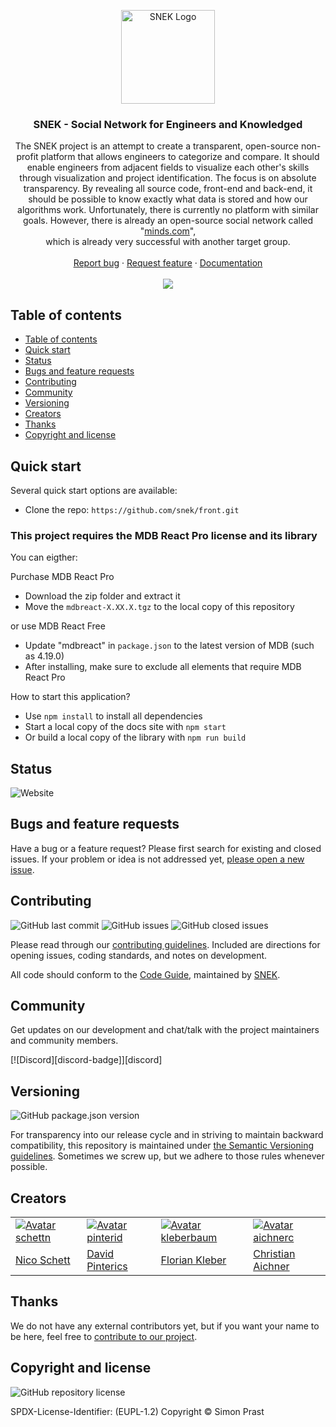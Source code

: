 <p align="center">
  <a href="https://snek.at/" target="_blank" rel="noopener noreferrer">
    <img src="https://avatars2.githubusercontent.com/u/55870326?s=400&u=c6c7f06305ddc94747d474850fde7b2044f53838&v=4" alt="SNEK Logo" height="150">
  </a>
</p>

<h3 align="center">SNEK - Social Network for Engineers and Knowledged</h3>
<p align="center">
The SNEK project is an attempt to create a transparent, open-source non-profit platform that allows engineers to categorize and compare. It should enable engineers from adjacent fields to visualize each other's skills through visualization and project identification. The focus is on absolute transparency. By revealing all source code, front-end and back-end, it should be possible to know exactly what data is stored and how our algorithms work. Unfortunately, there is currently no platform with similar goals. However, there is already an open-source social network called "<a href="https://github.com/Minds">minds.com</a>", <br> which is already very successful with another target group.
  <br>
  <br>
  <a href="https://github.com/snek-at/front/issues/new?template=bug_report.md">Report bug</a>
  ·
  <a href="https://github.com/snek-at/front/issues/new?template=feature_request.md">Request feature</a>
  ·
  <a href="https://www.overleaf.com/read/bcxwhwbhrmps">Documentation</a>
  <br>
  <br>
  <a href="https://www.codacy.com/app/kleberbaum/front">
    <img src="https://api.codacy.com/project/badge/Grade/20d80a1790c44c90a3376e77d34a99ff" />
  </a>
</p>

## Table of contents

-   [Table of contents](#table-of-contents)
-   [Quick start](#quick-start)
-   [Status](#status)
-   [Bugs and feature requests](#bugs-and-feature-requests)
-   [Contributing](#contributing)
-   [Community](#community)
-   [Versioning](#versioning)
-   [Creators](#creators)
-   [Thanks](#thanks)
-   [Copyright and license](#copyright-and-license)

## [](#quick-start)Quick start

Several quick start options are available:

-   Clone the repo: `https://github.com/snek/front.git`

### This project requires the MDB React Pro license and its library

You can eigther:

Purchase MDB React Pro

-   Download the zip folder and extract it
-   Move the `mdbreact-X.XX.X.tgz` to the local copy of this repository

or use MDB React Free

-   Update "mdbreact" in `package.json` to the latest version of MDB (such as 4.19.0)
-   After installing, make sure to exclude all elements that require MDB React Pro

How to start this application?

-   Use `npm install` to install all dependencies
-   Start a local copy of the docs site with `npm start`
-   Or build a local copy of the library with `npm run build`

## [](#status)Status

![Website](https://img.shields.io/website/https/snek.at?label=website)

## [](#bug-and-feature-requests)Bugs and feature requests

Have a bug or a feature request? Please first search for existing and closed issues. If your problem or idea is not
addressed yet, [please open a new issue](https://github.com/snek-at/front/issues/new/choose).

## [](#contributing)Contributing

![GitHub last commit](https://img.shields.io/github/last-commit/snek-at/front)
![GitHub issues](https://img.shields.io/github/issues-raw/snek-at/front)
![GitHub closed issues](https://img.shields.io/github/issues-closed-raw/snek-at/front?color=green)

Please read through our
[contributing guidelines](https://github.com/snek-at/client/blob/master/CONTRIBUTING.md). Included are
directions for opening issues, coding standards, and notes on development.

All code should conform to the [Code Guide](https://github.com/snek-at/tonic/blob/master/STYLE_GUIDE.md), maintained by
[SNEK](https://github.com/snek-at).

## [](#community)Community

Get updates on our development and chat/talk with the project maintainers and community members.

[![Discord][discord-badge]][discord]

## [](#versioning)Versioning

![GitHub package.json version](https://img.shields.io/github/package-json/v/snek-at/front)

For transparency into our release cycle and in striving to maintain backward compatibility, this repository is
maintained under [the Semantic Versioning guidelines](https://semver.org/). Sometimes we screw up, but we adhere to
those rules whenever possible.

## [](#creators)Creators

<table border="0">
	<tr>
		<td>
		<a href="https://github.com/schettn">
			<img src="https://avatars.githubusercontent.com/schettn?s=100" alt="Avatar schettn">
		</a>
		</td>
		<td>
			<a href="https://github.com/pinterid">
				<img src="https://avatars.githubusercontent.com/pinterid?s=100" alt="Avatar pinterid">
			</a>
		</td>	
		<td>
			<a href="https://github.com/kleberbaum">
				<img src="https://avatars.githubusercontent.com/kleberbaum?s=100" alt="Avatar kleberbaum">
			</a>
		</td>
    <td>
			<a href="https://github.com/aichnerc">
				<img src="https://avatars.githubusercontent.com/aichnerc?s=100" alt="Avatar aichnerc">
			</a>
		</td>
	</tr>
	<tr>
		<td><a href="https://github.com/schettn">Nico Schett</a></td>
		<td><a href="https://github.com/pinterid">David Pinterics</a></td>
		<td><a href="https://github.com/kleberbaum">Florian Kleber</a></td>
    <td><a href="https://github.com/aichnerc">Christian Aichner</a></td>
	</tr>
</table>

## [](#thanks)Thanks

We do not have any external contributors yet, but if you want your name to be here, feel free
to [contribute to our project](#contributing).

## [](#copyright-and-license)Copyright and license

![GitHub repository license](https://img.shields.io/badge/license-EUPL--1.2-blue)

SPDX-License-Identifier: (EUPL-1.2)
Copyright © Simon Prast
